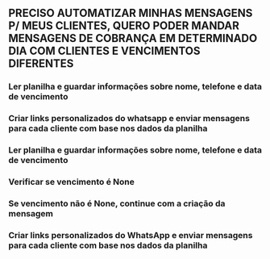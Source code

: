 ## PRECISO AUTOMATIZAR MINHAS MENSAGENS P/ MEUS CLIENTES, QUERO PODER MANDAR MENSAGENS DE COBRANÇA EM DETERMINADO DIA COM CLIENTES E VENCIMENTOS DIFERENTES 

### Ler planilha e guardar informações sobre nome, telefone e data de vencimento
### Criar links personalizados do whatsapp e enviar mensagens para cada cliente com base nos dados da planilha
### Ler planilha e guardar informações sobre nome, telefone e data de vencimento
### Verificar se vencimento é None
### Se vencimento não é None, continue com a criação da mensagem
### Criar links personalizados do WhatsApp e enviar mensagens para cada cliente com base nos dados da planilha
